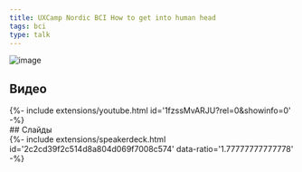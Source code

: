 ```yaml
---
title: UXCamp Nordic BCI How to get into human head
tags: bci
type: talk
---
```

![image](https://scontent.fhel3-1.fna.fbcdn.net/v/t1.0-9/34304779_1687202164661862_7567479320373886976_o.jpg?_nc_cat=101&_nc_ht=scontent.fhel3-1.fna&oh=33d6dce6481bfd967ca2dde196d93b98&oe=5CC60A8D)
<!--more-->
## Видео
<div>{%- include extensions/youtube.html id='1fzssMvARJU?rel=0&showinfo=0' -%}</div>
## Слайды
<div>{%- include extensions/speakerdeck.html id='2c2cd39f2c514d8a804d069f7008c574' data-ratio='1.77777777777778' -%}</div>
